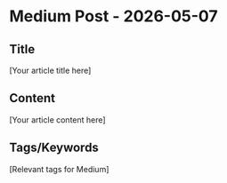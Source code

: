 # Medium Post - 2026-05-07

## Title
[Your article title here]

## Content
[Your article content here]

## Tags/Keywords
[Relevant tags for Medium]
